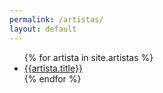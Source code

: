 ```yaml
---
permalink: /artistas/
layout: default
---
```

<ul>
{% for artista in site.artistas %}
  <li><a href="{{artista.url}}">{{artista.title}}</a></li>
{% endfor %}
</ul>
